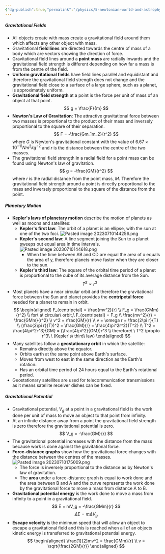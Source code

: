 ```yaml
---
{"dg-publish":true,"permalink":"/physics/5-newtonian-world-and-astrophysics/gravitational-fields/"}
---
```


##### Gravitational Fields
- All objects create with mass create a gravitational field around them which affects any other object with mass.
- Gravitational **field lines** are directed towards the centre of mass of a body which are vectors showing the direction of force.
- Gravitational field lines around a **point mass** are radially inwards and the gravitational field strength is different depending on how far a mass is from the centre of the field.
- **Uniform gravitational fields** have field lines parallel and equidistant and therefore the gravitational field strength does not change and the gravitational field close to a surface of a large sphere, such as a planet, is approximately uniform.
- **Gravitational field strength** at a point is the force per unit of mass of an object at that point.
$$
g = \frac{F}{m}
$$
- **Newton's Law of Gravitation**: The attractive gravitational force between two masses is proportional to the product of their mass and inversely proportional to the square of their separation.
$$
F = -\frac{Gm_1m_2}{r^2}
$$
	where *G* is Newton's gravitational constant with the value of $6.67 \times 10^{-11}Nm^2kg^{-2}$ and *r* is the distance between the centre of the two masses.
- The gravitational field strength in a radial field for a point mass can be found using Newton's law of gravitation.
$$
g = -\frac{GM}{r^2}
$$
	where *r* is the radial distance from the point mass, *M*. Therefore the gravitational field strength around a point is directly proportional to the mass and inversely proportional to the square of the distance from the point.

##### Planetary Motion
- **Kepler's laws of planetary motion** describe the motion of planets as well as moons and satellites:
	- **Kepler's first law**: The orbit of a planet is an ellipse, with the sun at one of the two foci.
		![Pasted image 20230710144256.png](/img/user/Attachments/Attachments/Pasted%20image%2020230710144256.png)
	- **Kepler's second law**: A line segment joining the Sun to a planet sweeps out equal area in time intervals.
		![Pasted image 20230710144618.png](/img/user/Attachments/Attachments/Pasted%20image%2020230710144618.png)
		- When the time between AB and CD are equal the area of x equals the area of y, therefore planets move faster when they are closer to the sun.
	- **Kepler's third law**: The square of the orbital time period of a planet is proportional to the cube of its average distance from the Sun.
$$
T^2 \propto r^3
$$
- Most planets have a near circular orbit and therefore the gravitational force between the Sun and planet provides the **centripetal force** needed for a planet to remain in orbit.
$$
\begin{aligned}
F_{centripetal} = \frac{mv^2}{r} \\
F_g = \frac{GMm}{r^2} \\
for\ a\ circular\ orbit,\ F_{centripetal} = F_g \\
\frac{mv^2}{r} = \frac{GMm}{r^2} \\
v^2 = \frac{GM}{r} \\
v = \omega r = \frac{2\pi r}{T} \\
(\frac{2\pi r}{T})^2 = \frac{GM}{r} = \frac{4\pi^2r^2}{T^2} \\
T^2 = \frac{4\pi^2r^3}{GM} = (\frac{4\pi^2}{GM})r^3 \\
therefore\ \ T^2 \propto r^3\ \ (Kepler's\ third\ law)
\end{aligned}
$$
- Many satellites follow a **geostationary orbit** in which the satellite:
	- Remains directly above the equator.
	- Orbits earth at the same point above Earth's surface.
	- Moves from west to east in the same direction as the Earth's rotation.
	- Has an orbital time period of 24 hours equal to the Earth's rotational period.
- Geostationary satellites are used for telecommunication transmissions as it means satellite receiver dishes can be fixed.

##### Gravitational Potential
- Gravitational potential, *V*$_g$ at a point in a gravitational field is the work done per unit of mass to move an object to that point from infinity.
- At an infinite distance away from a point the gravitational field strength is zero therefore the gravitational potential is zero.
$$
V_g = -\frac{GM}{r}
$$
- The gravitational potential increases with the distance from the mass because work is done against the gravitational force.
- **Force-distance graphs** show how the gravitational force changes with the distance between the centres of the masses.
	![Pasted image 20230710175009.png](/img/user/Attachments/Attachments/Pasted%20image%2020230710175009.png)
	- The force is inversely proportional to the distance as by Newton's law of gravitation.
	- The **area** under a force-distance graph is equal to work done and the area between B and A and the curve represents the work done by the gravitational force to move a mass from distance A to B.
- **Gravitational potential energy** is the work done to move a mass from infinity to a point in a gravitational field.
$$
E = mV_g = -\frac{GMm}{r}
$$
$$
\Delta E = m\Delta V_g
$$
- **Escape velocity** is the minimum speed that will allow an object to escape a gravitational field and this is reached when all of an objects kinetic energy is transferred to gravitational potential energy.
$$
\begin{aligned}
\frac{1}{2}mv^2 = \frac{GMm}{r} \\
v = \sqrt{\frac{2GM}{r}}
\end{aligned}
$$